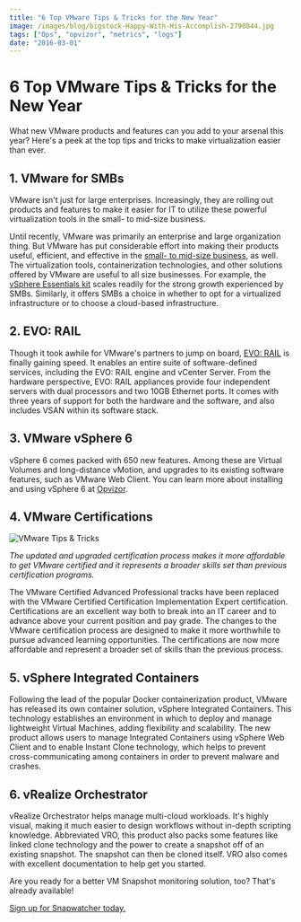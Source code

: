 ```yaml
---
title: "6 Top VMware Tips & Tricks for the New Year"
image: /images/blog/bigstock-Happy-With-His-Accomplish-2790844.jpg
tags: ["Ops", "opvizor", "metrics", "logs"]
date: "2016-03-01"
---
```


# 6 Top VMware Tips & Tricks for the New Year

What new VMware products and features can you add to your arsenal this year? Here's a peek at the top tips and tricks to make virtualization easier than ever.

## 1\. VMware for SMBs

VMware isn't just for large enterprises. Increasingly, they are rolling out products and features to make it easier for IT to utilize these powerful virtualization tools in the small- to mid-size business.

Until recently, VMware was primarily an enterprise and large organization thing. But VMware has put considerable effort into making their products useful, efficient, and effective in the [small- to mid-size business](http://searchvmware.techtarget.com/feature/VMware-for-small-business-IT-infrastructures-Top-5-tips), as well. The virtualization tools, containerization technologies, and other solutions offered by VMware are useful to all size businesses. For example, the [vSphere Essentials kit](http://searchvmware.techtarget.com/feature/VMware-for-small-business-IT-infrastructures-Top-5-tips) scales readily for the strong growth experienced by SMBs. Similarly, it offers SMBs a choice in whether to opt for a virtualized infrastructure or to choose a cloud-based infrastructure.

## 2\. EVO: RAIL

Though it took awhile for VMware's partners to jump on board, [EVO: RAIL](http://www.vmware.com/radius/meet-vmware-evorail-new-building-block-sddc/) is finally gaining speed. It enables an entire suite of software-defined services, including the EVO: RAIL engine and vCenter Server. From the hardware perspective, EVO: RAIL appliances provide four independent servers with dual processors and two 10GB Ethernet ports. It comes with three years of support for both the hardware and the software, and also includes VSAN within its software stack.

## 3\. VMware vSphere 6

vSphere 6 comes packed with 650 new features. Among these are Virtual Volumes and long-distance vMotion, and upgrades to its existing software features, such as VMware Web Client. You can learn more about installing and using vSphere 6 at [Opvizor](/blog/installing-vsphere-6-vcsa-vcenter-server-appliance/).

## 4\. VMware Certifications

![VMware Tips & Tricks](/images/blog/bigstock-Happy-With-His-Accomplish-2790844.jpg)

_The updated and upgraded certification process makes it more affordable to get VMware certified and it represents a broader skills set than previous certification programs._

The VMware Certified Advanced Professional tracks have been replaced with the VMware Certified Certification Implementation Expert certification. Certifications are an excellent way both to break into an IT career and to advance above your current position and pay grade. The changes to the VMware certification process are designed to make it more worthwhile to pursue advanced learning opportunities. The certifications are now more affordable and represent a broader set of skills than the previous process.

## 5\. vSphere Integrated Containers

Following the lead of the popular Docker containerization product, VMware has released its own container solution, vSphere Integrated Containers. This technology establishes an environment in which to deploy and manage lightweight Virtual Machines, adding flexibility and scalability. The new product allows users to manage Integrated Containers using vSphere Web Client and to enable Instant Clone technology, which helps to prevent cross-communicating among containers in order to prevent malware and crashes.

## 6\. vRealize Orchestrator

vRealize Orchestrator helps manage multi-cloud workloads. It's highly visual, making it much easier to design workflows without in-depth scripting knowledge. Abbreviated VRO, this product also packs some features like linked clone technology and the power to create a snapshot off of an existing snapshot. The snapshot can then be cloned itself. VRO also comes with excellent documentation to help get you started.

Are you ready for a better VM Snapshot monitoring solution, too? That's already available! 

[Sign up for Snapwatcher today.](http://try.opvizor.com/snapwatcher/)
